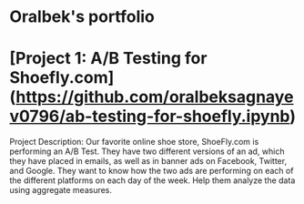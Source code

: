 # Oralbek's portfolio

# [Project 1: A/B Testing for Shoefly.com] (https://github.com/oralbeksagnayev0796/ab-testing-for-shoefly.ipynb)

Project Description: Our favorite online shoe store, ShoeFly.com is performing an A/B Test. They have two different versions of an ad, which they have placed in emails, as well as in banner ads on Facebook, Twitter, and Google. They want to know how the two ads are performing on each of the different platforms on each day of the week. Help them analyze the data using aggregate measures.
